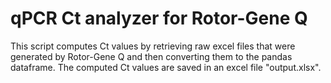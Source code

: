 # qPCR Ct analyzer for Rotor-Gene Q
This script computes Ct values by retrieving raw excel files that were generated by Rotor-Gene Q and then converting
them to the pandas dataframe. The computed Ct values are saved in an excel file "output.xlsx".
